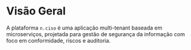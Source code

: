 # Visão Geral

A plataforma `n.ciso` é uma aplicação multi-tenant baseada em microserviços, projetada para gestão de segurança da informação com foco em conformidade, riscos e auditoria.
